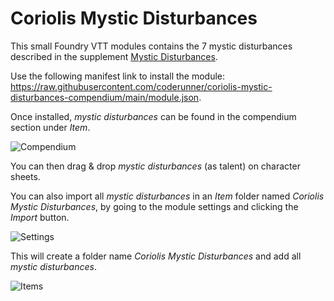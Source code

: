 # Coriolis Mystic Disturbances

This small Foundry VTT modules contains the 7 mystic disturbances described in the supplement [Mystic Disturbances](https://www.drivethrurpg.com/product/387778/Mystic-Disturbances?src=github).

Use the following manifest link to install the module: https://raw.githubusercontent.com/coderunner/coriolis-mystic-disturbances-compendium/main/module.json.

Once installed, _mystic disturbances_ can be found in the compendium section under _Item_.

![Compendium](https://i.imgur.com/Ys0OE1O.png?1)

You can then drag & drop _mystic disturbances_ (as talent) on character sheets.

You can also import all _mystic disturbances_ in an _Item_ folder named _Coriolis Mystic Disturbances_, by going to the module settings and clicking the _Import_ button.

![Settings](https://i.imgur.com/M50zEOb.png?1)

This will create a folder name _Coriolis Mystic Disturbances_ and add all _mystic disturbances_.

![Items](https://i.imgur.com/O3wOB0K.png?1)
